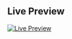 ## Live Preview  
<a href="https://lourenzfrancisco.github.io/MapaNgPogi/" target="_blank">
  <img src="https://img.shields.io/badge/Live%20Preview-%230080FF?style=for-the-badge&logo=google-chrome&logoColor=white" alt="Live Preview">
</a>

